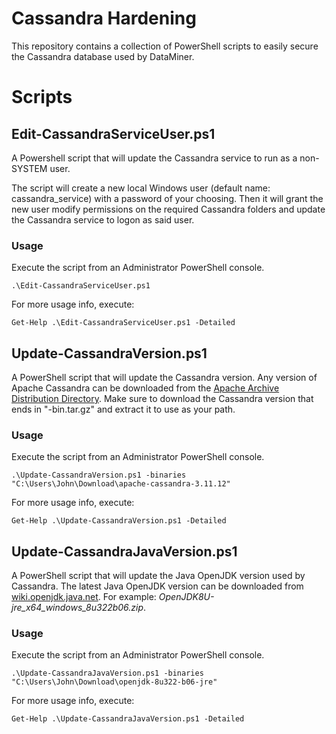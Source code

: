 # Cassandra Hardening

This repository contains a collection of PowerShell scripts to easily secure the Cassandra database used by DataMiner.

# Scripts

## Edit-CassandraServiceUser.ps1
A Powershell script that will update the Cassandra service to run as a non-SYSTEM user.

The script will create a new local Windows user (default name: cassandra_service) with a password of your choosing. Then it will grant the new user modify permissions on the required Cassandra folders and update the Cassandra service to logon as said user.

### Usage

Execute the script from an Administrator PowerShell console.

`.\Edit-CassandraServiceUser.ps1`

For more usage info, execute:

`Get-Help .\Edit-CassandraServiceUser.ps1 -Detailed`

## Update-CassandraVersion.ps1

A PowerShell script that will update the Cassandra version. Any version of Apache Cassandra can be downloaded from the [Apache Archive Distribution Directory](https://cassandra.apache.org/_/download.html). Make sure to download the Cassandra version that ends in "-bin.tar.gz" and extract it to use as your path.

### Usage

Execute the script from an Administrator PowerShell console.

`.\Update-CassandraVersion.ps1 -binaries "C:\Users\John\Download\apache-cassandra-3.11.12"`

For more usage info, execute:

`Get-Help .\Update-CassandraVersion.ps1 -Detailed`

## Update-CassandraJavaVersion.ps1

A PowerShell script that will update the Java OpenJDK version used by Cassandra. The latest Java OpenJDK version can be downloaded from [wiki.openjdk.java.net](https://wiki.openjdk.java.net/display/jdk8u/Main). For example: *OpenJDK8U-jre_x64_windows_8u322b06.zip*.

### Usage

Execute the script from an Administrator PowerShell console.

`.\Update-CassandraJavaVersion.ps1 -binaries "C:\Users\John\Download\openjdk-8u322-b06-jre"`

For more usage info, execute:

`Get-Help .\Update-CassandraJavaVersion.ps1 -Detailed`